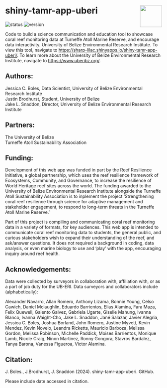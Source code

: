 # shiny-tamr-app-uberi <img src='www/images/UBERI_Logo.png' align="right" height="70" />

![status](https://img.shields.io/badge/status-in%20dev.-blue)
![version](https://img.shields.io/badge/version-v0.1.0-blue)

Code to build a science communication and education tool to showcase coral reef monitoring data at Turneffe Atoll Marine Reserve, and encourage data interactivity. University of Belize Environmental Research Institute. To view this tool, navigate to https://sharp-lilac.shinyapps.io/shiny-tamr-app-uberi/.
To learn more about the University of Belize Environmental Research Institute, navigate to https://www.uberibz.org/.

## Authors:
Jessica C. Boles, Data Scientist, University of Belize Environmental Research Institute\
Justin Brodhurst, Student, University of Belize\
Jake L. Snaddon, Director, University of Belize Environmental Research Institute

## Partners:
The University of Belize\
Turneffe Atoll Sustainability Association

## Funding:
Development of this web app was funded in part by the Reef Resilience Initiative, a global partnership, which uses the reef resilience framework of Ecosystems, Community, and Governance, to increase the resilience of World Heritage reef sites across the world. The funding awarded to the University of Belize Environmental Research Institute alongside the Turneffe Atoll Sustainability Association  is to inplement the project ‘Strengthening coral reef resilience through science for adaptive management and stakeholder engagement, to respond to long-term threats in the Turneffe Atoll Marine Reserve.’ 

Part of this project is compiling and communicating coral reef monitoring data in a variety of formats, for key audiences. This web app is intended to communicate coral reef monitoring data to students, the general public, and curious stakeholders wish to expand their understanding of the reef, and ask/answer questions. It does not required a background in coding, data analysis, or even marine biology to use and ‘play’ with the app, encouraging inquiry around reef health.


## Acknowledgements:
Data were collected by surveyors in collaboration with, affiliation with, or as a part of job duty for the UB-ERI. Data surveyors and collaborators include (alphabetically):

Alexander Navarro, Allan Romero, Anthony Lizama, Bonnie Young, Celso Cawich, Daniel Mclaughlin, Eduardo Barrientos, Elias Alamina, Fara Maza, Felix Quewell, Galento Galvez, Gabriela Ugarte, Giselle Mahung, Ivanna Blanco, Ivanna Waight-Cho, Jake L. Snaddon, Jané Salazar, Javier Alegria, Jessica C. Boles, Joshua Borland, John Romero, Justine Myvett, Kevin Mendez, Kevin Novelo, Leandra Ricketts, Mauricio Barboza, Melissa Gordon, Melissa Robinson, Michelle Paddick, Moises Barrientos, Monique Lamb, Nicole Craig, Ninon Martinez, Ronny Gongora, Stavros Bardalez, Tanya Barona, Vanessa Figueroa, Victor Alamina.

## Citation:
J. Boles., J.Brodhurst, J. Snaddon (2024). shiny-tamr-app-uberi. GitHub. 

Please include date accessed in citation.
